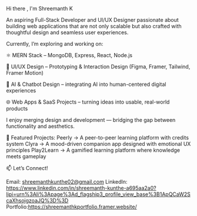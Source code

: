 Hi there , I'm Shreemanth K

An aspiring Full-Stack Developer and UI/UX Designer passionate about building web applications that are not only scalable but also crafted with thoughtful design and seamless user experiences.

Currently, I’m exploring and working on:

⚛️ MERN Stack – MongoDB, Express, React, Node.js

🎨 UI/UX Design – Prototyping & Interaction Design (Figma, Framer, Tailwind, Framer Motion)

🤖 AI & Chatbot Design – integrating AI into human-centered digital experiences

🌐 Web Apps & SaaS Projects – turning ideas into usable, real-world products

 I enjoy merging design and development — bridging the gap between functionality and aesthetics.

📌 Featured Projects:
      Peerly → A peer-to-peer learning platform with credits system
      Clyra → A mood-driven companion app designed with emotional UX principles
      Play2Learn → A gamified learning platform where knowledge meets gameplay
     

📫 Let’s Connect!

Email: shreemanthkunthe02@gmail.com
LinkedIn: https://www.linkedin.com/in/shreemanth-kunthe-a695aa2a0?lipi=urn%3Ali%3Apage%3Ad_flagship3_profile_view_base%3B1ApQCaW2ScaXhsojgzoaJQ%3D%3D
Portfolio:https://shreemanthkportfolio.framer.website/
